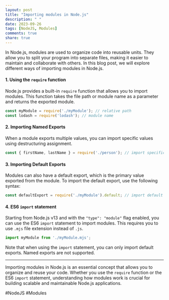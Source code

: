 ```yaml
---
layout: post
title: "Importing modules in Node.js"
description: " "
date: 2023-09-26
tags: [NodeJS, Modules]
comments: true
share: true
---
```


In Node.js, modules are used to organize code into reusable units. They allow you to split your program into separate files, making it easier to maintain and collaborate with others. In this blog post, we will explore different ways of importing modules in Node.js.

#### 1. Using the `require` function

Node.js provides a built-in `require` function that allows you to import modules. This function takes the file path or module name as a parameter and returns the exported module.

```javascript
const myModule = require('./myModule'); // relative path
const lodash = require('lodash'); // module name
```

#### 2. Importing Named Exports

When a module exports multiple values, you can import specific values using destructuring assignment.

```javascript
const { firstName, lastName } = require('./person'); // import specific values
```

#### 3. Importing Default Exports

Modules can also have a default export, which is the primary value exported from the module. To import the default export, use the following syntax:

```javascript
const defaultExport = require('./myModule').default; // import default export
```

#### 4. ES6 `import` statement

Starting from Node.js v13 and with the `"type": "module"` flag enabled, you can use the ES6 `import` statement to import modules. This requires you to use `.mjs` file extension instead of `.js`.

```javascript
import myModule from './myModule.mjs';
```

Note that when using the `import` statement, you can only import default exports. Named exports are not supported.

---

Importing modules in Node.js is an essential concept that allows you to organize and reuse your code. Whether you use the `require` function or the ES6 `import` statement, understanding how modules work is crucial for building scalable and maintainable Node.js applications.

#NodeJS #Modules